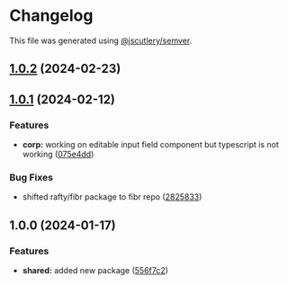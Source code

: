 # Changelog

This file was generated using [@jscutlery/semver](https://github.com/jscutlery/semver).

## [1.0.2](https://github.com/rhinobase/raftyui/compare/shared-1.0.1...shared-1.0.2) (2024-02-23)

## [1.0.1](https://github.com/rhinobase/raftyui/compare/shared-1.0.0...shared-1.0.1) (2024-02-12)

### Features

- **corp:** working on editable input field component but typescript is not working ([075e4dd](https://github.com/rhinobase/raftyui/commit/075e4ddc51d7d406358db262692c07608542e776))

### Bug Fixes

- shifted rafty/fibr package to fibr repo ([2825833](https://github.com/rhinobase/raftyui/commit/2825833ac7f5b4e9e0d977c6d658065f9f61c94f))

## 1.0.0 (2024-01-17)

### Features

- **shared:** added new package ([556f7c2](https://github.com/rhinobase/raftyui/commit/556f7c2217708e7bf0679b4d5d3ae13d2caa20c0))
